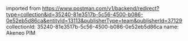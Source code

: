 imported from https://www.postman.com/v1/backend/redirect?type=collection&id=35240-81e3517b-5c56-4500-b086-0e52eb5d86ca&entityId=13113&publisherType=team&publisherId=37129
collectionId: 35240-81e3517b-5c56-4500-b086-0e52eb5d86ca
name: Akeneo PIM